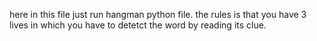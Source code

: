 here in this file just run hangman python file.
the rules is that you have 3 lives in which you have to detetct the word by reading its clue.
